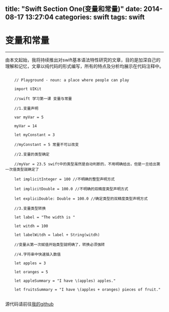 title: "Swift Section One(变量和常量)" 
date: 2014-08-17 13:27:04 
categories: swift 
tags: swift 
---

# 变量和常量
---

由本文起始，我将持续推出对swift基本语法特性研究的文章，目的是加深自己的理解和记忆，文章以纯代码的形式编写，所有的特点及分析均展示在代码注释中。

<!-- more -->

```objc

	// Playground - noun: a place where people can play
	
    import UIKit 
    
    //swift 学习第一课 变量与常量
    
    //1.变量声明
    
    var myVar = 5
    
    myVar = 14
    
    let myConstant = 3
    
    //myConstant = 5 常量不可以改变
    
    //2.变量的类型确定
    
    //myVar = 23.5 swift中的类型虽然是自动判断的，不用明确给出，但是一旦给出第一次值类型就确定了
    
    let implicitInteger = 100 //不明确的整型声明方式
    
    let implicitDouble = 100.0 //不明确的双精度类型声明方式
    
    let expliciDouble: Double = 100.0 //确定类型的双精度类型声明方式
    
    //3.变量类型转换
    
    let label = "The width is "
    
    let witdh = 100
    
    let labelWitdh = label + String(witdh)
    
    //变量从第一次赋值开始类型就明确了，转换必须强转
    
    //4.字符串中快速插入数值
    
    let apples = 3
    
    let oranges = 5
    
    let appleSummary = "I have \(apples) apples."
    
    let fruitsSummary = "I have \(apples + oranges) pieces of fruit."
       
```

源代码请前往[我的github][1]

[1]:https://github.com/bb-coder/swift_Session